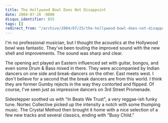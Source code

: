 ```yaml
---
title: The Hollywood Bowl Does Not Disappoint
date: 2004-07-26 -0800
disqus_identifier: 855
tags: []
redirect_from: "/archive/2004/07/25/the-hollywood-bowl-does-not-disappoint.aspx/"
---
```


I'm no professional musician, but I thought the acoustics at the
Hollywood bowl was fantastic. They've been touting the improved sound
with the new shell and improvements. The sound was sharp and clear.

The opening act played an Eastern influenced set with guitar, bongos,
and even some Drum & Bass mixed in there. They were accompanied by
Indian dancers on one side and break-dancers on the other. East meets
west. I don't believe for a second that the break dancers are from this
world. I think they are former Gumby rejects in the way they contorted
and flipped. Of course, I've seen just as impressive dancers on 3rd
Street Promenade.

Sidestepper soothed us with "In Beats We Trust", a very reggae-ish funky
tune. Nortec Collective picked up the intensity a notch with some
thumping music. The Crystal Method then brought it home with a nice
selection of a few new tracks and several classics, ending with "Busy
Child."

